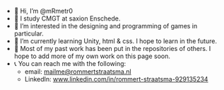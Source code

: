 - 👋 Hi, I’m @mRmetr0
- 🏫 I study CMGT at saxion Enschede.
- 💭 I’m interested in the designing and programming of games in particular.
- 📖 I’m currently learning Unity, html & css. I hope to learn in the future.
- 📝 Most of my past work has been put in the repositories of others. I hope to add more of my own work on this page soon.
- 📞 You can reach me with the following:
  * email: mailme@rommertstraatsma.nl
  * LinkedIn: www.linkedin.com/in/rommert-straatsma-929135234

<!---
mRmetr0/mRmetr0 is a ✨ special ✨ repository because its `README.md` (this file) appears on your GitHub profile.
You can click the Preview link to take a look at your changes.
--->
